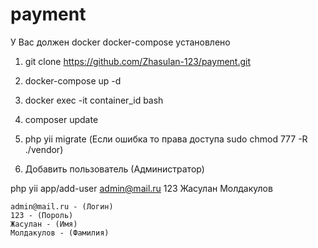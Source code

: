 # payment

У Вас должен docker docker-compose установлено

1) git clone https://github.com/Zhasulan-123/payment.git

2) docker-compose up -d

3) docker exec -it container_id bash

4) composer update

5) php yii migrate (Если ошибка то права доступа sudo chmod 777 -R ./vendor)

6) Добавить пользователь (Администратор)

php yii app/add-user admin@mail.ru 123 Жасулан Молдакулов
   
    admin@mail.ru - (Логин)
    123 - (Пороль)
    Жасулан - (Имя)
    Молдакулов - (Фамилия)
